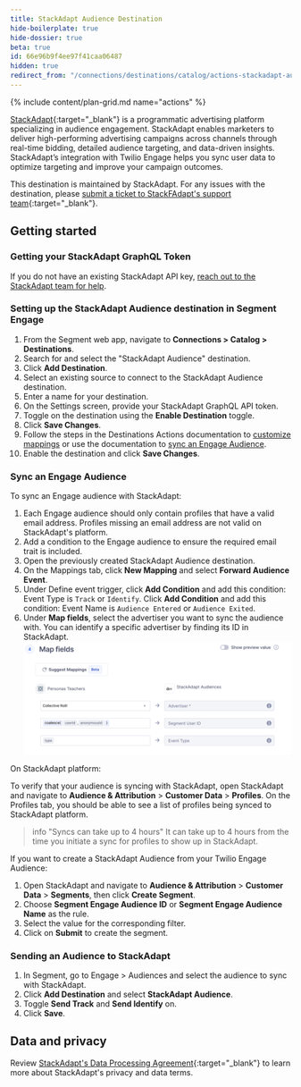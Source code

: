 ```yaml
---
title: StackAdapt Audience Destination
hide-boilerplate: true
hide-dossier: true
beta: true
id: 66e96b9f4ee97f41caa06487
hidden: true
redirect_from: "/connections/destinations/catalog/actions-stackadapt-audiences/"
---
```


{% include content/plan-grid.md name="actions" %}

[StackAdapt](https://www.stackadapt.com/){:target="_blank"} is a programmatic advertising platform specializing in audience engagement. StackAdapt enables marketers to deliver high-performing advertising campaigns across channels through real-time bidding, detailed audience targeting, and data-driven insights. StackAdapt’s integration with Twilio Engage helps you sync user data to optimize targeting and improve your campaign outcomes.

This destination is maintained by StackAdapt. For any issues with the destination, please [submit a ticket to StackFAdapt's support team](https://support.stackadapt.com/hc/en-us/requests/new?ticket_form_id=360006572593){:target="_blank"}.

## Getting started

### Getting your StackAdapt GraphQL Token

If you do not have an existing StackAdapt API key, [reach out to the StackAdapt team for help](https://support.stackadapt.com/hc/en-us/requests/new?ticket_form_id=360006572593).

### Setting up the StackAdapt Audience destination in Segment Engage

1. From the Segment web app, navigate to **Connections > Catalog > Destinations**.
2. Search for and select the "StackAdapt Audience" destination.
3. Click **Add Destination**.
4. Select an existing source to connect to the StackAdapt Audience destination.
5. Enter a name for your destination.
6. On the Settings screen, provide your StackAdapt GraphQL API token.
7. Toggle on the destination using the **Enable Destination** toggle.
8. Click **Save Changes**.
9. Follow the steps in the Destinations Actions documentation to [customize mappings](/docs/connections/destinations/actions/#customize-mappings) or use the documentation to [sync an Engage Audience](#sync-an-engage-audience).
10. Enable the destination and click **Save Changes**.

### Sync an Engage Audience

To sync an Engage audience with StackAdapt:

1. Each Engage audience should only contain profiles that have a valid email address. Profiles missing an email address are not valid on StackAdapt's platform.
2. Add a condition to the Engage audience to ensure the required email trait is included.
3. Open the previously created StackAdapt Audience destination.
4. On the Mappings tab, click **New Mapping** and select **Forward Audience Event**.
5. Under Define event trigger, click **Add Condition** and add this condition: Event Type is `Track` or `Identify`. Click **Add Condition** and add this condition: Event Name is `Audience Entered` or `Audience Exited`.
6. Under **Map fields**, select the advertiser you want to sync the audience with. You can identify a specific advertiser by finding its ID in StackAdapt.
   ![Image showing sample map fields](images/map-fields-example.png)

On StackAdapt platform:

To verify that your audience is syncing with StackAdapt, open StackAdapt and navigate to **Audience & Attribution** > **Customer Data** > **Profiles**. On the Profiles tab, you should be able to see a list of profiles being synced to StackAdapt platform.

> info "Syncs can take up to 4 hours"
> It can take up to 4 hours from the time you initiate a sync for profiles to show up in StackAdapt.

If you want to create a StackAdapt Audience from your Twilio Engage Audience:

1. Open StackAdapt and navigate to **Audience & Attribution** > **Customer Data** > **Segments**, then click **Create Segment**.
2. Choose **Segment Engage Audience ID** or **Segment Engage Audience Name** as the rule.
3. Select the value for the corresponding filter.
4. Click on **Submit** to create the segment.

### Sending an Audience to StackAdapt

1. In Segment, go to Engage > Audiences and select the audience to sync with StackAdapt.
2. Click **Add Destination** and select **StackAdapt Audience**.
3. Toggle **Send Track** and **Send Identify** on.
4. Click **Save**.

## Data and privacy

Review [StackAdapt's Data Processing Agreement](https://www.stackadapt.com/data-processing-agreement){:target="_blank"} to learn more about StackAdapt's privacy and data terms.